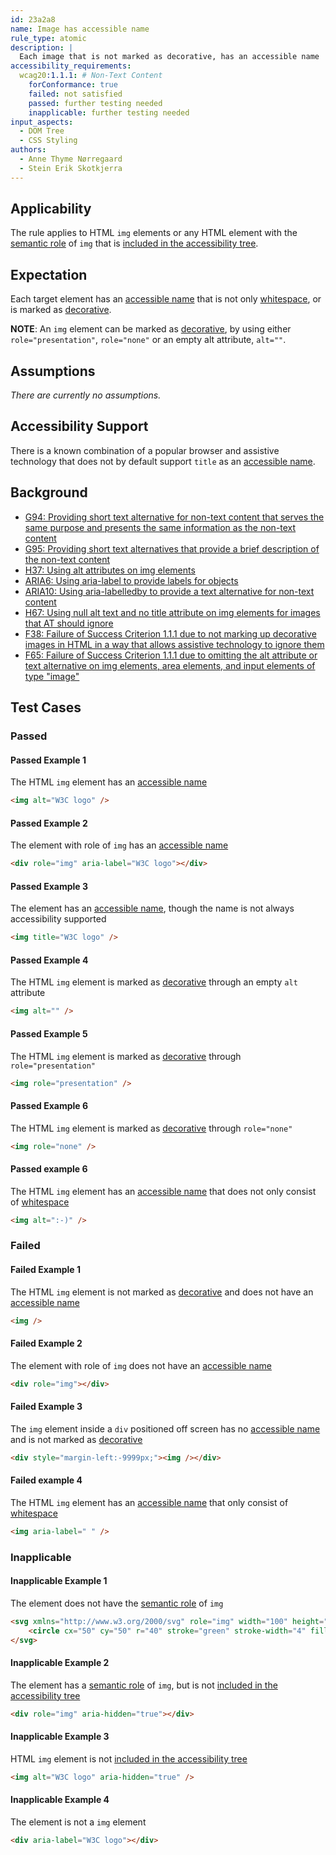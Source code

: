 ```yaml
---
id: 23a2a8
name: Image has accessible name
rule_type: atomic
description: |
  Each image that is not marked as decorative, has an accessible name
accessibility_requirements:
  wcag20:1.1.1: # Non-Text Content
    forConformance: true
    failed: not satisfied
    passed: further testing needed
    inapplicable: further testing needed
input_aspects:
  - DOM Tree
  - CSS Styling
authors:
  - Anne Thyme Nørregaard
  - Stein Erik Skotkjerra
---
```


## Applicability

The rule applies to HTML `img` elements or any HTML element with the [semantic role][] of `img` that is [included in the accessibility tree][].

## Expectation

Each target element has an [accessible name][] that is not only [whitespace][], or is marked as [decorative][].

**NOTE**: An `img` element can be marked as [decorative][], by using either `role="presentation"`, `role="none"` or an empty alt attribute, `alt=""`.

## Assumptions

_There are currently no assumptions._

## Accessibility Support

There is a known combination of a popular browser and assistive technology that does not by default support `title` as an [accessible name][].

## Background

- [G94: Providing short text alternative for non-text content that serves the same purpose and presents the same information as the non-text content](https://www.w3.org/TR/2016/NOTE-WCAG20-TECHS-20161007/G94)
- [G95: Providing short text alternatives that provide a brief description of the non-text content](https://www.w3.org/TR/2016/NOTE-WCAG20-TECHS-20161007/G95)
- [H37: Using alt attributes on img elements](https://www.w3.org/TR/2016/NOTE-WCAG20-TECHS-20161007/H37)
- [ARIA6: Using aria-label to provide labels for objects](https://www.w3.org/TR/2016/NOTE-WCAG20-TECHS-20161007/ARIA6)
- [ARIA10: Using aria-labelledby to provide a text alternative for non-text content](https://www.w3.org/TR/2016/NOTE-WCAG20-TECHS-20161007/ARIA10)
- [H67: Using null alt text and no title attribute on img elements for images that AT should ignore](https://www.w3.org/TR/2016/NOTE-WCAG20-TECHS-20161007/H67)
- [F38: Failure of Success Criterion 1.1.1 due to not marking up decorative images in HTML in a way that allows assistive technology to ignore them](https://www.w3.org/TR/2016/NOTE-WCAG20-TECHS-20161007/F38)
- [F65: Failure of Success Criterion 1.1.1 due to omitting the alt attribute or text alternative on img elements, area elements, and input elements of type "image"](https://www.w3.org/TR/2016/NOTE-WCAG20-TECHS-20161007/F65)

## Test Cases

### Passed

#### Passed Example 1

The HTML `img` element has an [accessible name][]

```html
<img alt="W3C logo" />
```

#### Passed Example 2

The element with role of `img` has an [accessible name][]

```html
<div role="img" aria-label="W3C logo"></div>
```

#### Passed Example 3

The element has an [accessible name][], though the name is not always accessibility supported

```html
<img title="W3C logo" />
```

#### Passed Example 4

The HTML `img` element is marked as [decorative][] through an empty `alt` attribute

```html
<img alt="" />
```

#### Passed Example 5

The HTML `img` element is marked as [decorative][] through `role="presentation"`

```html
<img role="presentation" />
```

#### Passed Example 6

The HTML `img` element is marked as [decorative][] through `role="none"`

```html
<img role="none" />
```

#### Passed example 6

The HTML `img` element has an [accessible name][] that does not only consist of [whitespace][]

```html
<img alt=":-)" />
```

### Failed

#### Failed Example 1

The HTML `img` element is not marked as [decorative][] and does not have an [accessible name][]

```html
<img />
```

#### Failed Example 2

The element with role of `img` does not have an [accessible name][]

```html
<div role="img"></div>
```

#### Failed Example 3

The `img` element inside a `div` positioned off screen has no [accessible name][] and is not marked as [decorative][]

```html
<div style="margin-left:-9999px;"><img /></div>
```

#### Failed example 4

The HTML `img` element has an [accessible name][] that only consist of [whitespace][]

```html
<img aria-label=" " />
```

### Inapplicable

#### Inapplicable Example 1

The element does not have the [semantic role][] of `img`

```html
<svg xmlns="http://www.w3.org/2000/svg" role="img" width="100" height="100">
	<circle cx="50" cy="50" r="40" stroke="green" stroke-width="4" fill="yellow" />
</svg>
```

#### Inapplicable Example 2

The element has a [semantic role][] of `img`, but is not [included in the accessibility tree][]

```html
<div role="img" aria-hidden="true"></div>
```

#### Inapplicable Example 3

HTML `img` element is not [included in the accessibility tree][]

```html
<img alt="W3C logo" aria-hidden="true" />
```

#### Inapplicable Example 4

The element is not a `img` element

```html
<div aria-label="W3C logo"></div>
```

[accessible name]: #accessible-name "Definition of accessible name"
[decorative]: #decorative "Definition of decorative"
[included in the accessibility tree]: #included-in-the-accessibility-tree "Definition of included in the accessibility tree"
[semantic role]: #semantic-role "Definition of semantic role"
[whitespace]: #whitespace "Definition of whitespace"